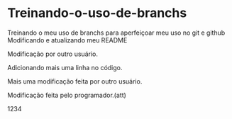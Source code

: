 # Treinando-o-uso-de-branchs
Treinando o meu uso de branchs para aperfeiçoar meu uso no git e github
Modificando e atualizando meu README


Modificação por outro usuário.

Adicionando mais uma linha no código.

Mais uma modificação feita por outro usuário.


Modificação feita pelo programador.(att)

1234

